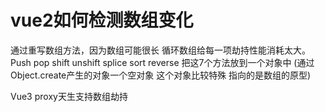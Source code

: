 
# vue2如何检测数组变化
  
  通过重写数组方法，因为数组可能很长 循环数组给每一项劫持性能消耗太大。
  Push pop shift unshift splice sort reverse 
  把这7个方法放到一个对象中
  (通过Object.create产生的对象一个空对象 这个对象比较特殊 指向的是数组的原型)


  Vue3 proxy天生支持数组劫持

